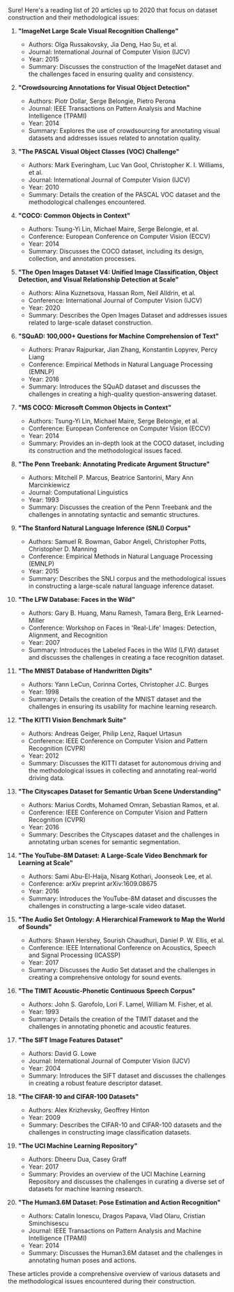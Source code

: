 Sure! Here's a reading list of 20 articles up to 2020 that focus on dataset construction and their methodological issues:

1. **"ImageNet Large Scale Visual Recognition Challenge"**
   - Authors: Olga Russakovsky, Jia Deng, Hao Su, et al.
   - Journal: International Journal of Computer Vision (IJCV)
   - Year: 2015
   - Summary: Discusses the construction of the ImageNet dataset and the challenges faced in ensuring quality and consistency.

2. **"Crowdsourcing Annotations for Visual Object Detection"**
   - Authors: Piotr Dollar, Serge Belongie, Pietro Perona
   - Journal: IEEE Transactions on Pattern Analysis and Machine Intelligence (TPAMI)
   - Year: 2014
   - Summary: Explores the use of crowdsourcing for annotating visual datasets and addresses issues related to annotation quality.

3. **"The PASCAL Visual Object Classes (VOC) Challenge"**
   - Authors: Mark Everingham, Luc Van Gool, Christopher K. I. Williams, et al.
   - Journal: International Journal of Computer Vision (IJCV)
   - Year: 2010
   - Summary: Details the creation of the PASCAL VOC dataset and the methodological challenges encountered.

4. **"COCO: Common Objects in Context"**
   - Authors: Tsung-Yi Lin, Michael Maire, Serge Belongie, et al.
   - Conference: European Conference on Computer Vision (ECCV)
   - Year: 2014
   - Summary: Discusses the COCO dataset, including its design, collection, and annotation processes.

5. **"The Open Images Dataset V4: Unified Image Classification, Object Detection, and Visual Relationship Detection at Scale"**
   - Authors: Alina Kuznetsova, Hassan Rom, Neil Alldrin, et al.
   - Conference: International Journal of Computer Vision (IJCV)
   - Year: 2020
   - Summary: Describes the Open Images Dataset and addresses issues related to large-scale dataset construction.

6. **"SQuAD: 100,000+ Questions for Machine Comprehension of Text"**
   - Authors: Pranav Rajpurkar, Jian Zhang, Konstantin Lopyrev, Percy Liang
   - Conference: Empirical Methods in Natural Language Processing (EMNLP)
   - Year: 2016
   - Summary: Introduces the SQuAD dataset and discusses the challenges in creating a high-quality question-answering dataset.

7. **"MS COCO: Microsoft Common Objects in Context"**
   - Authors: Tsung-Yi Lin, Michael Maire, Serge Belongie, et al.
   - Conference: European Conference on Computer Vision (ECCV)
   - Year: 2014
   - Summary: Provides an in-depth look at the COCO dataset, including its construction and the methodological issues faced.

8. **"The Penn Treebank: Annotating Predicate Argument Structure"**
   - Authors: Mitchell P. Marcus, Beatrice Santorini, Mary Ann Marcinkiewicz
   - Journal: Computational Linguistics
   - Year: 1993
   - Summary: Discusses the creation of the Penn Treebank and the challenges in annotating syntactic and semantic structures.

9. **"The Stanford Natural Language Inference (SNLI) Corpus"**
   - Authors: Samuel R. Bowman, Gabor Angeli, Christopher Potts, Christopher D. Manning
   - Conference: Empirical Methods in Natural Language Processing (EMNLP)
   - Year: 2015
   - Summary: Describes the SNLI corpus and the methodological issues in constructing a large-scale natural language inference dataset.

10. **"The LFW Database: Faces in the Wild"**
    - Authors: Gary B. Huang, Manu Ramesh, Tamara Berg, Erik Learned-Miller
    - Conference: Workshop on Faces in 'Real-Life' Images: Detection, Alignment, and Recognition
    - Year: 2007
    - Summary: Introduces the Labeled Faces in the Wild (LFW) dataset and discusses the challenges in creating a face recognition dataset.

11. **"The MNIST Database of Handwritten Digits"**
    - Authors: Yann LeCun, Corinna Cortes, Christopher J.C. Burges
    - Year: 1998
    - Summary: Details the creation of the MNIST dataset and the challenges in ensuring its usability for machine learning research.

12. **"The KITTI Vision Benchmark Suite"**
    - Authors: Andreas Geiger, Philip Lenz, Raquel Urtasun
    - Conference: IEEE Conference on Computer Vision and Pattern Recognition (CVPR)
    - Year: 2012
    - Summary: Discusses the KITTI dataset for autonomous driving and the methodological issues in collecting and annotating real-world driving data.

13. **"The Cityscapes Dataset for Semantic Urban Scene Understanding"**
    - Authors: Marius Cordts, Mohamed Omran, Sebastian Ramos, et al.
    - Conference: IEEE Conference on Computer Vision and Pattern Recognition (CVPR)
    - Year: 2016
    - Summary: Describes the Cityscapes dataset and the challenges in annotating urban scenes for semantic segmentation.

14. **"The YouTube-8M Dataset: A Large-Scale Video Benchmark for Learning at Scale"**
    - Authors: Sami Abu-El-Haija, Nisarg Kothari, Joonseok Lee, et al.
    - Conference: arXiv preprint arXiv:1609.08675
    - Year: 2016
    - Summary: Introduces the YouTube-8M dataset and discusses the challenges in constructing a large-scale video dataset.

15. **"The Audio Set Ontology: A Hierarchical Framework to Map the World of Sounds"**
    - Authors: Shawn Hershey, Sourish Chaudhuri, Daniel P. W. Ellis, et al.
    - Conference: IEEE International Conference on Acoustics, Speech and Signal Processing (ICASSP)
    - Year: 2017
    - Summary: Discusses the Audio Set dataset and the challenges in creating a comprehensive ontology for sound events.

16. **"The TIMIT Acoustic-Phonetic Continuous Speech Corpus"**
    - Authors: John S. Garofolo, Lori F. Lamel, William M. Fisher, et al.
    - Year: 1993
    - Summary: Details the creation of the TIMIT dataset and the challenges in annotating phonetic and acoustic features.

17. **"The SIFT Image Features Dataset"**
    - Authors: David G. Lowe
    - Journal: International Journal of Computer Vision (IJCV)
    - Year: 2004
    - Summary: Introduces the SIFT dataset and discusses the challenges in creating a robust feature descriptor dataset.

18. **"The CIFAR-10 and CIFAR-100 Datasets"**
    - Authors: Alex Krizhevsky, Geoffrey Hinton
    - Year: 2009
    - Summary: Describes the CIFAR-10 and CIFAR-100 datasets and the challenges in constructing image classification datasets.

19. **"The UCI Machine Learning Repository"**
    - Authors: Dheeru Dua, Casey Graff
    - Year: 2017
    - Summary: Provides an overview of the UCI Machine Learning Repository and discusses the challenges in curating a diverse set of datasets for machine learning research.

20. **"The Human3.6M Dataset: Pose Estimation and Action Recognition"**
    - Authors: Catalin Ionescu, Dragos Papava, Vlad Olaru, Cristian Sminchisescu
    - Journal: IEEE Transactions on Pattern Analysis and Machine Intelligence (TPAMI)
    - Year: 2014
    - Summary: Discusses the Human3.6M dataset and the challenges in annotating human poses and actions.

These articles provide a comprehensive overview of various datasets and the methodological issues encountered during their construction.